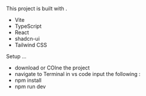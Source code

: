 This project is built with .

- Vite
- TypeScript
- React
- shadcn-ui
- Tailwind CSS

Setup ...

- download or COlne the project
- navigate to Terminal in vs code
input the following :
- npm install
- npm run dev 




